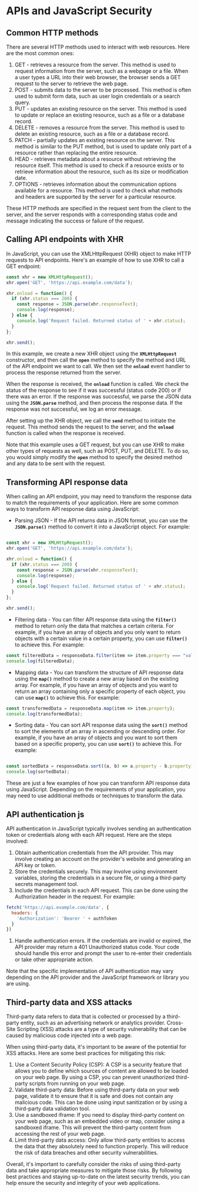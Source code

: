 # APIs and JavaScript Security

## Common HTTP methods

There are several HTTP methods used to interact with web resources. Here are the most common ones:

1. GET - retrieves a resource from the server. This method is used to request information from the server, such as a webpage or a file. When a user types a URL into their web browser, the browser sends a GET request to the server to retrieve the web page.
2. POST - submits data to the server to be processed. This method is often used to submit form data, such as user login credentials or a search query.
3. PUT - updates an existing resource on the server. This method is used to update or replace an existing resource, such as a file or a database record.
4. DELETE - removes a resource from the server. This method is used to delete an existing resource, such as a file or a database record.
5. PATCH - partially updates an existing resource on the server. This method is similar to the PUT method, but is used to update only part of a resource rather than replacing the entire resource.
6. HEAD - retrieves metadata about a resource without retrieving the resource itself. This method is used to check if a resource exists or to retrieve information about the resource, such as its size or modification date.
7. OPTIONS - retrieves information about the communication options available for a resource. This method is used to check what methods and headers are supported by the server for a particular resource.

These HTTP methods are specified in the request sent from the client to the server, and the server responds with a corresponding status code and message indicating the success or failure of the request.

## Calling API endpoints with XHR

In JavaScript, you can use the XMLHttpRequest (XHR) object to make HTTP requests to API endpoints. Here's an example of how to use XHR to call a GET endpoint:

```jsx
const xhr = new XMLHttpRequest();
xhr.open('GET', 'https://api.example.com/data');

xhr.onload = function() {
  if (xhr.status === 200) {
    const response = JSON.parse(xhr.responseText);
    console.log(response);
  } else {
    console.log('Request failed. Returned status of ' + xhr.status);
  }
};

xhr.send();

```

In this example, we create a new XHR object using the **`XMLHttpRequest`** constructor, and then call the **`open`** method to specify the method and URL of the API endpoint we want to call. We then set the **`onload`** event handler to process the response returned from the server.

When the response is received, the **`onload`** function is called. We check the status of the response to see if it was successful (status code 200) or if there was an error. If the response was successful, we parse the JSON data using the **`JSON.parse`** method, and then process the response data. If the response was not successful, we log an error message.

After setting up the XHR object, we call the **`send`** method to initiate the request. This method sends the request to the server, and the **`onload`** function is called when the response is received.

Note that this example uses a GET request, but you can use XHR to make other types of requests as well, such as POST, PUT, and DELETE. To do so, you would simply modify the **`open`** method to specify the desired method and any data to be sent with the request.

## Transforming API response data

When calling an API endpoint, you may need to transform the response data to match the requirements of your application. Here are some common ways to transform API response data using JavaScript:

- Parsing JSON - If the API returns data in JSON format, you can use the **`JSON.parse()`** method to convert it into a JavaScript object. For example:

```jsx

const xhr = new XMLHttpRequest();
xhr.open('GET', 'https://api.example.com/data');

xhr.onload = function() {
  if (xhr.status === 200) {
    const response = JSON.parse(xhr.responseText);
    console.log(response);
  } else {
    console.log('Request failed. Returned status of ' + xhr.status);
  }
};

xhr.send();

```

- Filtering data - You can filter API response data using the **`filter()`** method to return only the data that matches a certain criteria. For example, if you have an array of objects and you only want to return objects with a certain value in a certain property, you can use **`filter()`** to achieve this. For example:

```jsx
const filteredData = responseData.filter(item => item.property === "value");
console.log(filteredData);

```

- Mapping data - You can transform the structure of API response data using the **`map()`** method to create a new array based on the existing array. For example, if you have an array of objects and you want to return an array containing only a specific property of each object, you can use **`map()`** to achieve this. For example:

```jsx
const transformedData = responseData.map(item => item.property);
console.log(transformedData);

```

- Sorting data - You can sort API response data using the **`sort()`** method to sort the elements of an array in ascending or descending order. For example, if you have an array of objects and you want to sort them based on a specific property, you can use **`sort()`** to achieve this. For example:

```jsx

const sortedData = responseData.sort((a, b) => a.property - b.property);
console.log(sortedData);

```

These are just a few examples of how you can transform API response data using JavaScript. Depending on the requirements of your application, you may need to use additional methods or techniques to transform the data.

## API authentication js

API authentication in JavaScript typically involves sending an authentication token or credentials along with each API request. Here are the steps involved:

1. Obtain authentication credentials from the API provider. This may involve creating an account on the provider's website and generating an API key or token.
2. Store the credentials securely. This may involve using environment variables, storing the credentials in a secure file, or using a third-party secrets management tool.
3. Include the credentials in each API request. This can be done using the Authorization header in the request. For example:

```jsx
fetch('https://api.example.com/data', {
  headers: {
    'Authorization': 'Bearer ' + authToken
  }
})

```

1. Handle authentication errors. If the credentials are invalid or expired, the API provider may return a 401 Unauthorized status code. Your code should handle this error and prompt the user to re-enter their credentials or take other appropriate action.

Note that the specific implementation of API authentication may vary depending on the API provider and the JavaScript framework or library you are using.

## Third-party data and XSS attacks

Third-party data refers to data that is collected or processed by a third-party entity, such as an advertising network or analytics provider. Cross-Site Scripting (XSS) attacks are a type of security vulnerability that can be caused by malicious code injected into a web page.

When using third-party data, it's important to be aware of the potential for XSS attacks. Here are some best practices for mitigating this risk:

1. Use a Content Security Policy (CSP): A CSP is a security feature that allows you to define which sources of content are allowed to be loaded on your web page. By using a CSP, you can prevent unauthorized third-party scripts from running on your web page.
2. Validate third-party data: Before using third-party data on your web page, validate it to ensure that it is safe and does not contain any malicious code. This can be done using input sanitization or by using a third-party data validation tool.
3. Use a sandboxed iframe: If you need to display third-party content on your web page, such as an embedded video or map, consider using a sandboxed iframe. This will prevent the third-party content from accessing the rest of your web page.
4. Limit third-party data access: Only allow third-party entities to access the data that they absolutely need to function properly. This will reduce the risk of data breaches and other security vulnerabilities.

Overall, it's important to carefully consider the risks of using third-party data and take appropriate measures to mitigate those risks. By following best practices and staying up-to-date on the latest security trends, you can help ensure the security and integrity of your web applications.